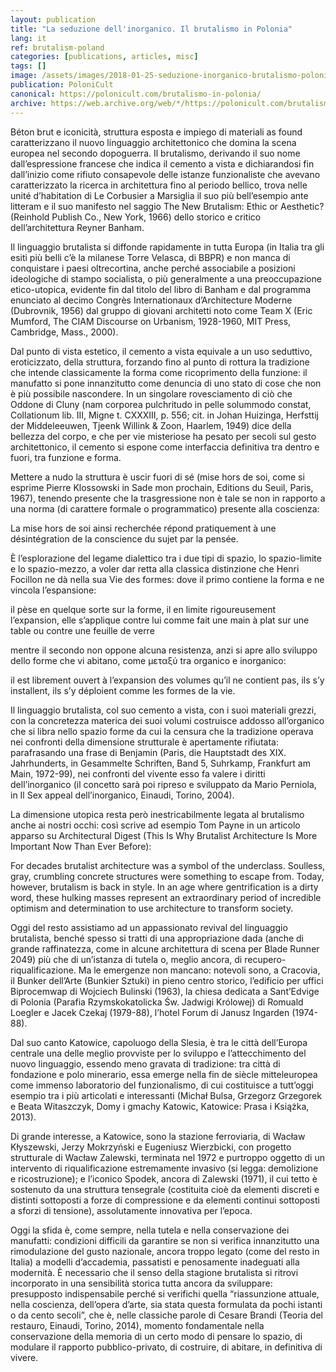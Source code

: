 ```yaml
---
layout: publication
title: "La seduzione dell'inorganico. Il brutalismo in Polonia"
lang: it
ref: brutalism-poland
categories: [publications, articles, misc]
tags: []
image: /assets/images/2018-01-25-seduzione-inorganico-brutalismo-polonia.jpg
publication: PoloniCult
canonical: https://polonicult.com/brutalismo-in-polonia/
archive: https://web.archive.org/web/*/https://polonicult.com/brutalismo-in-polonia/
---
```


Béton brut e iconicità, struttura esposta e impiego di materiali as found caratterizzano il nuovo linguaggio architettonico che domina la scena europea nel secondo dopoguerra. Il brutalismo, derivando il suo nome dall’espressione francese che indica il cemento a vista e dichiarandosi fin dall’inizio come rifiuto consapevole delle istanze funzionaliste che avevano caratterizzato la ricerca in architettura fino al periodo bellico, trova nelle unité d’habitation di Le Corbusier a Marsiglia il suo più bell’esempio ante litteram e il suo manifesto nel saggio The New Brutalism: Ethic or Aesthetic? (Reinhold Publish Co., New York, 1966) dello storico e critico dell’architettura Reyner Banham.

Il linguaggio brutalista si diffonde rapidamente in tutta Europa (in Italia tra gli esiti più belli c’è la milanese Torre Velasca, di BBPR) e non manca di conquistare i paesi oltrecortina, anche perché associabile a posizioni ideologiche di stampo socialista, o più generalmente a una preoccupazione etico-utopica, evidente fin dal titolo del libro di Banham e dal programma enunciato al decimo Congrès Internationaux d’Architecture Moderne (Dubrovnik, 1956) dal gruppo di giovani architetti noto come Team X (Eric Mumford, The CIAM Discourse on Urbanism, 1928-1960, MIT Press, Cambridge, Mass., 2000).

Dal punto di vista estetico, il cemento a vista equivale a un uso seduttivo, eroticizzato, della struttura, forzando fino al punto di rottura la tradizione che intende classicamente la forma come ricoprimento della funzione: il manufatto si pone innanzitutto come denuncia di uno stato di cose che non è più possibile nascondere. In un singolare rovesciamento di ciò che Oddone di Cluny (nam corporea pulchritudo in pelle solummodo constat, Collationum lib. III, Migne t. CXXXIII, p. 556; cit. in Johan Huizinga, Herfsttij der Middeleeuwen, Tjeenk Willink & Zoon, Haarlem, 1949) dice della bellezza del corpo, e che per vie misteriose ha pesato per secoli sul gesto architettonico, il cemento si espone come interfaccia definitiva tra dentro e fuori, tra funzione e forma.

Mettere a nudo la struttura è uscir fuori di sé (mise hors de soi, come si esprime Pierre Klossowski in Sade mon prochain, Editions du Seuil, Paris, 1967), tenendo presente che la trasgressione non è tale se non in rapporto a una norma (di carattere formale o programmatico) presente alla coscienza:

La mise hors de soi ainsi recherchée répond pratiquement à une désintégration de la conscience du sujet par la pensée.

È l’esplorazione del legame dialettico tra i due tipi di spazio, lo spazio-limite e lo spazio-mezzo, a voler dar retta alla classica distinzione che Henri Focillon ne dà nella sua Vie des formes: dove il primo contiene la forma e ne vincola l’espansione:

il pèse en quelque sorte sur la forme, il en limite rigoureusement l’expansion, elle s’applique contre lui comme fait une main à plat sur une table ou contre une feuille de verre

mentre il secondo non oppone alcuna resistenza, anzi si apre allo sviluppo dello forme che vi abitano, come μεταξύ tra organico e inorganico:

il est librement ouvert à l’expansion des volumes qu’il ne contient pas, ils s’y installent, ils s’y déploient comme les formes de la vie.

Il linguaggio brutalista, col suo cemento a vista, con i suoi materiali grezzi, con la concretezza materica dei suoi volumi costruisce addosso all’organico che si libra nello spazio forme da cui la censura che la tradizione operava nei confronti della dimensione strutturale è apertamente rifiutata: parafrasando una frase di Benjamin (Paris, die Hauptstadt des XIX. Jahrhunderts, in Gesammelte Schriften, Band 5, Suhrkamp, Frankfurt am Main, 1972-99), nei confronti del vivente esso fa valere i diritti dell’inorganico (il concetto sarà poi ripreso e sviluppato da Mario Perniola, in Il Sex appeal dell’inorganico, Einaudi, Torino, 2004).

La dimensione utopica resta però inestricabilmente legata al brutalismo anche ai nostri occhi: così scrive ad esempio Tom Payne in un articolo apparso su Architectural Digest (This Is Why Brutalist Architecture Is More Important Now Than Ever Before):

For decades brutalist architecture was a symbol of the underclass. Soulless, gray, crumbling concrete structures were something to escape from. Today, however, brutalism is back in style. In an age where gentrification is a dirty word, these hulking masses represent an extraordinary period of incredible optimism and determination to use architecture to transform society.

Oggi del resto assistiamo ad un appassionato revival del linguaggio brutalista, benché spesso si tratti di una appropriazione dada (anche di grande raffinatezza, come in alcune architettura di scena per Blade Runner 2049) più che di un’istanza di tutela o, meglio ancora, di recupero-riqualificazione. Ma le emergenze non mancano: notevoli sono, a Cracovia, il Bunker dell’Arte (Bunkier Sztuki) in pieno centro storico, l’edificio per uffici Biprocemwap di Wojciech Bulinski (1963), la chiesa dedicata a Sant’Edvige di Polonia (Parafia Rzymskokatolicka Św. Jadwigi Królowej) di Romuald Loegler e Jacek Czekaj (1979-88), l’hotel Forum di Janusz Ingarden (1974-88).

Dal suo canto Katowice, capoluogo della Slesia, è tra le città dell’Europa centrale una delle meglio provviste per lo sviluppo e l’attecchimento del nuovo linguaggio, essendo meno gravata di tradizione: tra città di fondazione e polo minerario, essa emerge nella fin de siècle mitteleuropea come immenso laboratorio del funzionalismo, di cui costituisce a tutt’oggi esempio tra i più articolati e interessanti (Michał Bulsa, Grzegorz Grzegorek e Beata Witaszczyk, Domy i gmachy Katowic, Katowice: Prasa i Książka, 2013).

Di grande interesse, a Katowice, sono la stazione ferroviaria, di Wacław Kłyszewski, Jerzy Mokrzyński e Eugeniusz Wierzbicki, con progetto strutturale di Wacław Zalewski, terminata nel 1972 e purtroppo oggetto di un intervento di riqualificazione estremamente invasivo (si legga: demolizione e ricostruzione); e l’iconico Spodek, ancora di Zalewski (1971), il cui tetto è sostenuto da una struttura tensegrale (costituita cioè da elementi discreti e distinti sottoposti a forze di compressione e da elementi continui sottoposti a sforzi di tensione), assolutamente innovativa per l’epoca.

Oggi la sfida è, come sempre, nella tutela e nella conservazione dei manufatti: condizioni difficili da garantire se non si verifica innanzitutto una rimodulazione del gusto nazionale, ancora troppo legato (come del resto in Italia) a modelli d’accademia, passatisti e penosamente inadeguati alla modernità. È necessario che il senso della stagione brutalista si ritrovi incorporato in una sensibilità storica tutta ancora da sviluppare: presupposto indispensabile perché si verifichi quella “riassunzione attuale, nella coscienza, dell’opera d’arte, sia stata questa formulata da pochi istanti o da cento secoli”, che è, nelle classiche parole di Cesare Brandi (Teoria del restauro, Einaudi, Torino, 2014), momento fondamentale nella conservazione della memoria di un certo modo di pensare lo spazio, di modulare il rapporto pubblico-privato, di costruire, di abitare, in definitiva di vivere.

